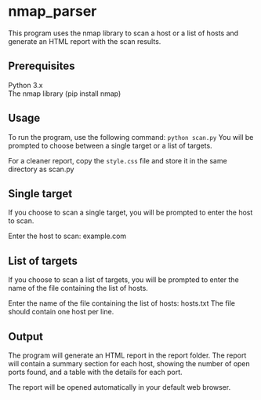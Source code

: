 # nmap_parser

This program uses the nmap library to scan a host or a list of hosts and generate an HTML report with the scan results.

## Prerequisites
Python 3.x <br>
The nmap library (pip install nmap)

## Usage
To run the program, use the following command:
`python scan.py`
You will be prompted to choose between a single target or a list of targets.<br>

For a cleaner report, copy the `style.css` file and store it in the same directory as scan.py

## Single target
If you choose to scan a single target, you will be prompted to enter the host to scan.

Enter the host to scan: example.com

## List of targets
If you choose to scan a list of targets, you will be prompted to enter the name of the file containing the list of hosts.

Enter the name of the file containing the list of hosts: hosts.txt
The file should contain one host per line.

## Output
The program will generate an HTML report in the report folder. The report will contain a summary section for each host, showing the number of open ports found, and a table with the details for each port.

The report will be opened automatically in your default web browser.
